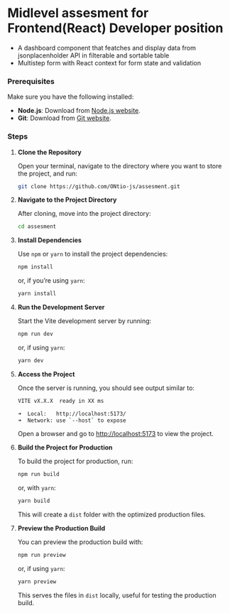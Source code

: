 # Midlevel assesment for Frontend(React) Developer position

 - A dashboard component that featches and display data from jsonplacenholder API in filterable and sortable table
 - Multistep form with React context for form state and validation
 
### Prerequisites

Make sure you have the following installed:
- **Node.js**: Download from [Node.js website](https://nodejs.org/).
- **Git**: Download from [Git website](https://git-scm.com/).

### Steps

1. **Clone the Repository**

   Open your terminal, navigate to the directory where you want to store the project, and run:

   ```bash
   git clone https://github.com/ONtio-js/assesment.git
   ```


2. **Navigate to the Project Directory**

   After cloning, move into the project directory:

   ```bash
   cd assesment
   ```

3. **Install Dependencies**

   Use `npm` or `yarn` to install the project dependencies:

   ```bash
   npm install
   ```

   or, if you’re using `yarn`:

   ```bash
   yarn install
   ```

4. **Run the Development Server**

   Start the Vite development server by running:

   ```bash
   npm run dev
   ```

   or, if using `yarn`:

   ```bash
   yarn dev
   ```

5. **Access the Project**

   Once the server is running, you should see output similar to:

   ```bash
   VITE vX.X.X  ready in XX ms

   ➜  Local:   http://localhost:5173/
   ➜  Network: use `--host` to expose
   ```

   Open a browser and go to [http://localhost:5173](http://localhost:5173) to view the project.

6. **Build the Project for Production**

   To build the project for production, run:

   ```bash
   npm run build
   ```

   or, with `yarn`:

   ```bash
   yarn build
   ```

   This will create a `dist` folder with the optimized production files.

7. **Preview the Production Build**

   You can preview the production build with:

   ```bash
   npm run preview
   ```

   or, if using `yarn`:

   ```bash
   yarn preview
   ```

   This serves the files in `dist` locally, useful for testing the production build.

